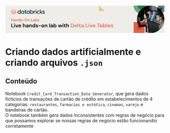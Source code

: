 
<img src="https://raw.githubusercontent.com/Databricks-BR/lab_dlt/main/images/lab_dlt.png">


# Criando dados artificialmente e criando arquivos `.json` 

## Conteúdo


Notebook `Credit_Card_Transaction_Data_Generator`, que gera dados fictícios de transações de cartão de crédito em estabelecimentos de 4 categorias: `restaurantes`, `farmacias e estética`, `cinemas`, `varejo` e bandeiras de cartão. 
</br>
O notebook também gera dados inconsistentes com regras de negócio para que possamos explorar se nossas regras de negócio estão funcionandio corretamente

